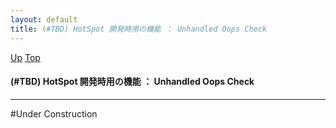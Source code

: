 ```yaml
---
layout: default
title: (#TBD) HotSpot 開発時用の機能 ： Unhandled Oops Check  
---
```

[Up](noYbJ_yGY6.html) [Top](../index.html)

#### (#TBD) HotSpot 開発時用の機能 ： Unhandled Oops Check  

--- 
#Under Construction





